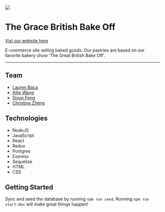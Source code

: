 ![](/The-Grace-British-Bake-Off-README-banner.png)

# The Grace British Bake Off

[Vist our website here](https://grace-shopper-e.onrender.com/)

E-commerce site selling baked goods. Our pastries are based on our favorite bakery show 'The Great British Bake Off'.

---

## Team

- [Lauren Baca](https://www.linkedin.com/in/laurenmhbaca/)
- [Allie Wang](https://www.linkedin.com/in/allie-hc-wang/)
- [Siyun Feng](https://www.linkedin.com/in/siyunfeng/)
- [Christine Zheng](https://www.linkedin.com/in/zchristine/)

## Technologies

- NodeJS
- JavaScript
- React
- Redux
- Postgres
- Express
- Sequelize
- HTML
- CSS

## Getting Started

Sync and seed the database by running `npm run seed`. Running `npm run start:dev` will make great things happen!
